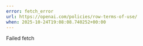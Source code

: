 ```yaml
---
error: fetch_error
url: https://openai.com/policies/row-terms-of-use/
when: 2025-10-24T19:08:08.740252+00:00
---
```


Failed fetch
